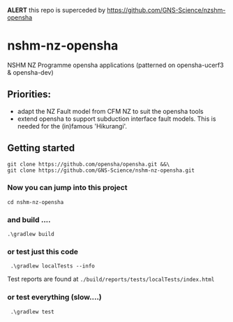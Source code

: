 **ALERT** this repo is superceded by https://github.com/GNS-Science/nzshm-opensha

# nshm-nz-opensha
NSHM NZ Programme opensha applications (patterned on opensha-ucerf3 &amp; opensha-dev)

## Priorities:

 - adapt the NZ Fault model from CFM NZ to suit the opensha tools
 - extend opensha to support subduction interface fault models. This is needed for the (in)famous 'Hikurangi'. 

## Getting started 

 ```
git clone https://github.com/opensha/opensha.git &&\
git clone https://github.com/GNS-Science/nshm-nz-opensha.git
 ```

### Now you can jump into this project

 ```
 cd nshm-nz-opensha
 ```

### and build ....

 ```
 .\gradlew build
 ```

### or test just this code

```
 .\gradlew localTests --info
```
 
Test reports are found at  `./build/reports/tests/localTests/index.html`

### or test everything (slow....)
```
 .\gradlew test
```




